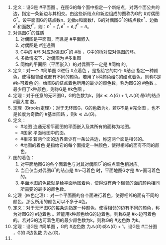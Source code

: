 1. 定义：设G是 #平面图 。在图G的每个面中指定一个新结点，对两个面公共的边，指定一条新边与其相交。由这些新结点和新边组成的图称为G的 #对偶图 $G^*$。设平面图G的结点数n、边数e和面数f，G的对偶图$G^*$的结点数$n^*$、边数$e^*$和面数$f^*$，则：$n^*=f,e^*=e,f^*=n$。
2. 对偶图$G^*$的性质
	1. 对偶图是平面图，而且是 #平面嵌入
	2. 对偶图是 #连通图
	3. G中的 #环 对应对偶图$G^*$的 #桥 ，G中的桥对应对偶图的环。
	4. 多数情况下，对偶图为 #多重图 
	5. 同构的平面图（平面嵌入）的对偶图不一定是 #同构 的。
3. 定义：对一个 #简单图 G进行 #点着色 ，是指给它的每个 #结点 指定一种颜色，使得相邻结点都有不同的颜色。若用了k种颜色给G的结点着色，则称G是 #k-可着色 的。给图G的结点着色所用的最少的颜色数，称为图G的 #色数 。最少用了k种颜色，则称G是 #k色图 。
4. 定理：对于任意的无环图G，G的色数为k，则$k\preceq \triangle(G)+1,\triangle(G)是G$的结点 #最大度 数。
5. 定理（Brooks定理）：对于无环图G，G的色数为k，若G不是 #完全图 ，也不是长度为奇数的 #基本回路 ，则$k\preceq \triangle(G)$。
6. 定义：
	- #地图 连通无桥平面图的平面嵌入及其所有的面称为地图。
	- #国家 平面地图中的面。
	- #相邻 若两个面的边界至少有一条公共边，称这两个面是相邻的。
	- #地图的着色 是指给它的每个面指定一种颜色，使得相邻的面有不同的颜色。
7. 图的着色：
	1. 对平面地图G的各个面着色与对其对偶图$G^*$的结点着色相对应。
	2. 当且仅当对偶图$G^*$的结点是 #n-可着色 时，平面地图G才是 #n-面可着色 的。
	3. 平面地图的色数就是给平面地图着色，使得没有两个相邻的面的颜色相同所需要的最少的颜色数。
8. 定理（四色定理）：对一个平面图的各个面进行着色，使得相邻的面有不同的颜色，那么所用的颜色可以不多于4色。
9. 定义：对于无环图G的每条边指定一种颜色，使得相邻的边有不同的颜色，称为对图G的 #边着色 。若能用k种颜色给G的边着色，则称G是 #k-边可着色 的。若对G的边可着色用的最少颜色数为k，则称G的 #边色数 为k。
10. 定理：设G是 #简单图 ，G的 #边色数 为$\triangle(G)或\triangle(G)+1$。设G是 #二分图 ，G的 #边色数 为$\triangle(G)$。
11. 